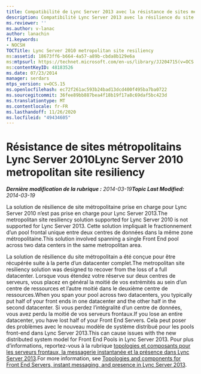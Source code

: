 ```yaml
---
title: Compatibilité de Lync Server 2013 avec la résistance de sites métropolitains Lync Server 2010
description: Compatibilité Lync Server 2013 avec la résilience du site métropolitain de Lync Server 2010.
ms.reviewer: ''
ms.author: v-lanac
author: lanachin
f1.keywords:
- NOCSH
TOCTitle: Lync Server 2010 metropolitan site resiliency
ms:assetid: 18673ff6-b664-4a57-a89b-cbda8b129e6a
ms:mtpsurl: https://technet.microsoft.com/en-us/library/JJ204715(v=OCS.15)
ms:contentKeyID: 48183526
ms.date: 07/23/2014
manager: serdars
mtps_version: v=OCS.15
ms.openlocfilehash: ec72f261ac593b24bad13dcd400f495ba7ba0722
ms.sourcegitcommit: 36fee89bb887bea4f18b19f17a8c69daf5bc423d
ms.translationtype: MT
ms.contentlocale: fr-FR
ms.lasthandoff: 11/26/2020
ms.locfileid: "49434605"
---
```

# <a name="lync-server-2010-metropolitan-site-resiliency"></a><span data-ttu-id="4005d-103">Résistance de sites métropolitains Lync Server 2010</span><span class="sxs-lookup"><span data-stu-id="4005d-103">Lync Server 2010 metropolitan site resiliency</span></span>

<div data-xmlns="http://www.w3.org/1999/xhtml">

<div class="topic" data-xmlns="http://www.w3.org/1999/xhtml" data-msxsl="urn:schemas-microsoft-com:xslt" data-cs="https://msdn.microsoft.com/">

<div data-asp="https://msdn2.microsoft.com/asp">



</div>

<div id="mainSection">

<div id="mainBody"><span data-ttu-id="4005d-104">

<span> </span></span><span class="sxs-lookup"><span data-stu-id="4005d-104">

<span> </span></span></span>

<span data-ttu-id="4005d-105">_**Dernière modification de la rubrique :** 2014-03-19_</span><span class="sxs-lookup"><span data-stu-id="4005d-105">_**Topic Last Modified:** 2014-03-19_</span></span>

<span data-ttu-id="4005d-106">La solution de résilience de site métropolitaine prise en charge pour Lync Server 2010 n’est pas prise en charge pour Lync Server 2013.</span><span class="sxs-lookup"><span data-stu-id="4005d-106">The metropolitan site resiliency solution supported for Lync Server 2010 is not supported for Lync Server 2013.</span></span> <span data-ttu-id="4005d-107">Cette solution impliquait le fractionnement d’un pool frontal unique entre deux centres de données dans la même zone métropolitaine.</span><span class="sxs-lookup"><span data-stu-id="4005d-107">This solution involved spanning a single Front End pool across two data centers in the same metropolitan area.</span></span>

<span data-ttu-id="4005d-108">La solution de résilience du site métropolitain a été conçue pour être récupérée suite à la perte d’un datacenter complet.</span><span class="sxs-lookup"><span data-stu-id="4005d-108">The metropolitan site resiliency solution was designed to recover from the loss of a full datacenter.</span></span> <span data-ttu-id="4005d-109">Lorsque vous étendez votre réserve sur deux centres de serveurs, vous placez en général la moitié de vos extrémités au sein d’un centre de ressources et l’autre moitié dans le deuxième centre de ressources.</span><span class="sxs-lookup"><span data-stu-id="4005d-109">When you span your pool across two datacenters, you typically put half of your front ends in one datacenter and the other half in the second datacenter.</span></span> <span data-ttu-id="4005d-110">Si vous perdez l’intégralité d’un centre de données, vous avez perdu la moitié de vos serveurs frontaux.</span><span class="sxs-lookup"><span data-stu-id="4005d-110">If you lose an entire datacenter, you have lost half of your Front End Servers.</span></span> <span data-ttu-id="4005d-111">Cela peut poser des problèmes avec le nouveau modèle de système distribué pour les pools front-end dans Lync Server 2013.</span><span class="sxs-lookup"><span data-stu-id="4005d-111">This can cause issues with the new distributed system model for Front End Pools in Lync Server 2013.</span></span> <span data-ttu-id="4005d-112">Pour plus d’informations, reportez-vous à la rubrique [topologies et composants pour les serveurs frontaux, la messagerie instantanée et la présence dans Lync Server 2013](lync-server-2013-topologies-and-components-for-front-end-servers-instant-messaging-and-presence.md).</span><span class="sxs-lookup"><span data-stu-id="4005d-112">For more information, see [Topologies and components for Front End Servers, instant messaging, and presence in Lync Server 2013](lync-server-2013-topologies-and-components-for-front-end-servers-instant-messaging-and-presence.md).</span></span>

<span data-ttu-id="4005d-113"></div>

<span> </span>

</div>

</div>

</span><span class="sxs-lookup"><span data-stu-id="4005d-113"></div>

<span> </span>

</div>

</div>

</span></span></div>

